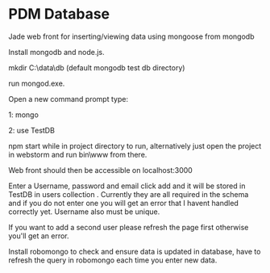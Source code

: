 # PDM Database
Jade web front for inserting/viewing data using mongoose from mongodb

Install mongodb and node.js.

mkdir C:\data\db   (default mongodb test db directory)

run mongod.exe.  

Open a new command prompt type:

1: mongo

2: use TestDB

npm start while in project directory to run, alternatively just open the project in webstorm and run bin\www from there.

Web front should then be accessible on localhost:3000

Enter a Username, password and email click add and it will be stored in TestDB in users collection . Currently they are all required in the schema and if you do not enter one you will get an error that I havent handled correctly yet. Username also must be unique.

If you want to add a second user please refresh the page first otherwise you'll get an error.

Install robomongo to check and ensure data is updated in database, have to refresh the query in robomongo each time you enter new data.
